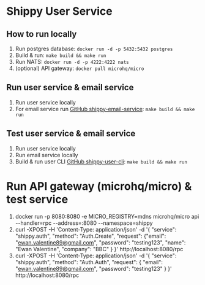 # Shippy User Service
## How to run locally

1) Run postgres database: `docker run -d -p 5432:5432 postgres`
2) Build & run: `make build && make run`
3) Run NATS: `docker run -d -p 4222:4222 nats`
4) (optional) API gateway: `docker pull microhq/micro`

## Run user service & email service

1) Run user service locally
2) For email service run [GitHub shippy-email-service](https://github.com/JekaTka/shippy-email-service): `make build && make run`

## Test user service & email service

1) Run user service locally
2) Run email service locally
3) Build & run user CLI [GitHub shippy-user-cli](https://github.com/JekaTka/shippy-user-cli): `make build && make run`

# Run API gateway (microhq/micro) & test service

1) docker run -p 8080:8080 -e MICRO_REGISTRY=mdns microhq/micro api --handler=rpc --address=:8080 --namespace=shippy
2) curl -XPOST -H 'Content-Type: application/json' -d '{ "service": "shippy.auth", "method": "Auth.Create", "request": {"email": "ewan.valentine89@gmail.com", "password": "testing123", "name": "Ewan Valentine", "company": "BBC" } }' http://localhost:8080/rpc
3) curl -XPOST -H 'Content-Type: application/json' -d '{ "service": "shippy.auth", "method": "Auth.Auth", "request":  { "email": "ewan.valentine89@gmail.com", "password": "testing123" } }' http://localhost:8080/rpc
